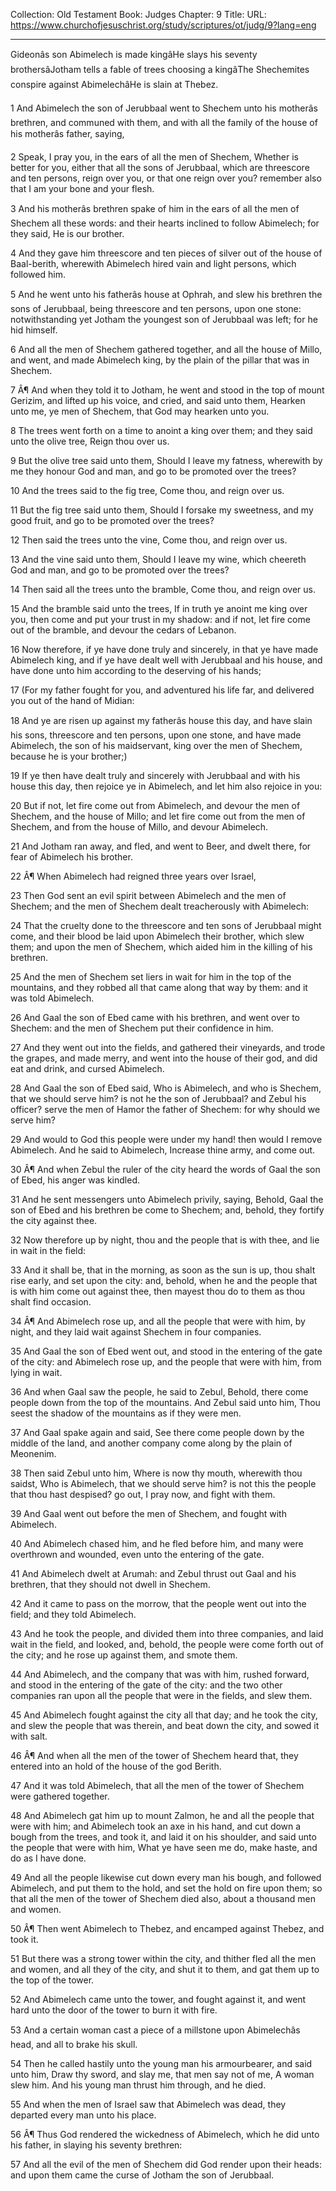 Collection: Old Testament
Book: Judges
Chapter: 9
Title: 
URL: https://www.churchofjesuschrist.org/study/scriptures/ot/judg/9?lang=eng

---

Gideonâs son Abimelech is made kingâHe slays his seventy brothersâJotham tells a fable of trees choosing a kingâThe Shechemites conspire against AbimelechâHe is slain at Thebez.

1 And Abimelech the son of Jerubbaal went to Shechem unto his motherâs brethren, and communed with them, and with all the family of the house of his motherâs father, saying,

2 Speak, I pray you, in the ears of all the men of Shechem, Whether is better for you, either that all the sons of Jerubbaal, which are threescore and ten persons, reign over you, or that one reign over you? remember also that I am your bone and your flesh.

3 And his motherâs brethren spake of him in the ears of all the men of Shechem all these words: and their hearts inclined to follow Abimelech; for they said, He is our brother.

4 And they gave him threescore and ten pieces of silver out of the house of Baal-berith, wherewith Abimelech hired vain and light persons, which followed him.

5 And he went unto his fatherâs house at Ophrah, and slew his brethren the sons of Jerubbaal, being threescore and ten persons, upon one stone: notwithstanding yet Jotham the youngest son of Jerubbaal was left; for he hid himself.

6 And all the men of Shechem gathered together, and all the house of Millo, and went, and made Abimelech king, by the plain of the pillar that was in Shechem.

7 Â¶ And when they told it to Jotham, he went and stood in the top of mount Gerizim, and lifted up his voice, and cried, and said unto them, Hearken unto me, ye men of Shechem, that God may hearken unto you.

8 The trees went forth on a time to anoint a king over them; and they said unto the olive tree, Reign thou over us.

9 But the olive tree said unto them, Should I leave my fatness, wherewith by me they honour God and man, and go to be promoted over the trees?

10 And the trees said to the fig tree, Come thou, and reign over us.

11 But the fig tree said unto them, Should I forsake my sweetness, and my good fruit, and go to be promoted over the trees?

12 Then said the trees unto the vine, Come thou, and reign over us.

13 And the vine said unto them, Should I leave my wine, which cheereth God and man, and go to be promoted over the trees?

14 Then said all the trees unto the bramble, Come thou, and reign over us.

15 And the bramble said unto the trees, If in truth ye anoint me king over you, then come and put your trust in my shadow: and if not, let fire come out of the bramble, and devour the cedars of Lebanon.

16 Now therefore, if ye have done truly and sincerely, in that ye have made Abimelech king, and if ye have dealt well with Jerubbaal and his house, and have done unto him according to the deserving of his hands;

17 (For my father fought for you, and adventured his life far, and delivered you out of the hand of Midian:

18 And ye are risen up against my fatherâs house this day, and have slain his sons, threescore and ten persons, upon one stone, and have made Abimelech, the son of his maidservant, king over the men of Shechem, because he is your brother;)

19 If ye then have dealt truly and sincerely with Jerubbaal and with his house this day, then rejoice ye in Abimelech, and let him also rejoice in you:

20 But if not, let fire come out from Abimelech, and devour the men of Shechem, and the house of Millo; and let fire come out from the men of Shechem, and from the house of Millo, and devour Abimelech.

21 And Jotham ran away, and fled, and went to Beer, and dwelt there, for fear of Abimelech his brother.

22 Â¶ When Abimelech had reigned three years over Israel,

23 Then God sent an evil spirit between Abimelech and the men of Shechem; and the men of Shechem dealt treacherously with Abimelech:

24 That the cruelty done to the threescore and ten sons of Jerubbaal might come, and their blood be laid upon Abimelech their brother, which slew them; and upon the men of Shechem, which aided him in the killing of his brethren.

25 And the men of Shechem set liers in wait for him in the top of the mountains, and they robbed all that came along that way by them: and it was told Abimelech.

26 And Gaal the son of Ebed came with his brethren, and went over to Shechem: and the men of Shechem put their confidence in him.

27 And they went out into the fields, and gathered their vineyards, and trode the grapes, and made merry, and went into the house of their god, and did eat and drink, and cursed Abimelech.

28 And Gaal the son of Ebed said, Who is Abimelech, and who is Shechem, that we should serve him? is not he the son of Jerubbaal? and Zebul his officer? serve the men of Hamor the father of Shechem: for why should we serve him?

29 And would to God this people were under my hand! then would I remove Abimelech. And he said to Abimelech, Increase thine army, and come out.

30 Â¶ And when Zebul the ruler of the city heard the words of Gaal the son of Ebed, his anger was kindled.

31 And he sent messengers unto Abimelech privily, saying, Behold, Gaal the son of Ebed and his brethren be come to Shechem; and, behold, they fortify the city against thee.

32 Now therefore up by night, thou and the people that is with thee, and lie in wait in the field:

33 And it shall be, that in the morning, as soon as the sun is up, thou shalt rise early, and set upon the city: and, behold, when he and the people that is with him come out against thee, then mayest thou do to them as thou shalt find occasion.

34 Â¶ And Abimelech rose up, and all the people that were with him, by night, and they laid wait against Shechem in four companies.

35 And Gaal the son of Ebed went out, and stood in the entering of the gate of the city: and Abimelech rose up, and the people that were with him, from lying in wait.

36 And when Gaal saw the people, he said to Zebul, Behold, there come people down from the top of the mountains. And Zebul said unto him, Thou seest the shadow of the mountains as if they were men.

37 And Gaal spake again and said, See there come people down by the middle of the land, and another company come along by the plain of Meonenim.

38 Then said Zebul unto him, Where is now thy mouth, wherewith thou saidst, Who is Abimelech, that we should serve him? is not this the people that thou hast despised? go out, I pray now, and fight with them.

39 And Gaal went out before the men of Shechem, and fought with Abimelech.

40 And Abimelech chased him, and he fled before him, and many were overthrown and wounded, even unto the entering of the gate.

41 And Abimelech dwelt at Arumah: and Zebul thrust out Gaal and his brethren, that they should not dwell in Shechem.

42 And it came to pass on the morrow, that the people went out into the field; and they told Abimelech.

43 And he took the people, and divided them into three companies, and laid wait in the field, and looked, and, behold, the people were come forth out of the city; and he rose up against them, and smote them.

44 And Abimelech, and the company that was with him, rushed forward, and stood in the entering of the gate of the city: and the two other companies ran upon all the people that were in the fields, and slew them.

45 And Abimelech fought against the city all that day; and he took the city, and slew the people that was therein, and beat down the city, and sowed it with salt.

46 Â¶ And when all the men of the tower of Shechem heard that, they entered into an hold of the house of the god Berith.

47 And it was told Abimelech, that all the men of the tower of Shechem were gathered together.

48 And Abimelech gat him up to mount Zalmon, he and all the people that were with him; and Abimelech took an axe in his hand, and cut down a bough from the trees, and took it, and laid it on his shoulder, and said unto the people that were with him, What ye have seen me do, make haste, and do as I have done.

49 And all the people likewise cut down every man his bough, and followed Abimelech, and put them to the hold, and set the hold on fire upon them; so that all the men of the tower of Shechem died also, about a thousand men and women.

50 Â¶ Then went Abimelech to Thebez, and encamped against Thebez, and took it.

51 But there was a strong tower within the city, and thither fled all the men and women, and all they of the city, and shut it to them, and gat them up to the top of the tower.

52 And Abimelech came unto the tower, and fought against it, and went hard unto the door of the tower to burn it with fire.

53 And a certain woman cast a piece of a millstone upon Abimelechâs head, and all to brake his skull.

54 Then he called hastily unto the young man his armourbearer, and said unto him, Draw thy sword, and slay me, that men say not of me, A woman slew him. And his young man thrust him through, and he died.

55 And when the men of Israel saw that Abimelech was dead, they departed every man unto his place.

56 Â¶ Thus God rendered the wickedness of Abimelech, which he did unto his father, in slaying his seventy brethren:

57 And all the evil of the men of Shechem did God render upon their heads: and upon them came the curse of Jotham the son of Jerubbaal.
